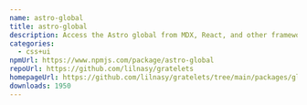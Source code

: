 ```yaml
---
name: astro-global
title: astro-global
description: Access the Astro global from MDX, React, and other framework components.
categories:
  - css+ui
npmUrl: https://www.npmjs.com/package/astro-global
repoUrl: https://github.com/lilnasy/gratelets
homepageUrl: https://github.com/lilnasy/gratelets/tree/main/packages/global
downloads: 1950
---
```

